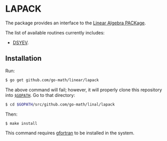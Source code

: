 # LAPACK

The package provides an interface to the
[Linear Algebra PACKage](http://www.netlib.org/lapack/).

The list of available routines currently includes:

* [DSYEV](http://www.netlib.org/lapack/explore-html/dd/d4c/dsyev_8f.html).

## Installation

Run:

```bash
$ go get github.com/go-math/linear/lapack
```

The above command will fail; however, it will properly clone this repository
into [`$GOPATH`](https://golang.org/doc/code.html#GOPATH). Go to that
directory:

```bash
$ cd $GOPATH/src/github.com/go-math/linal/lapack
```

Then:

```bash
$ make install
```

This command requires [gfortran](https://gcc.gnu.org/wiki/GFortranBinaries) to
be installed in the system.
